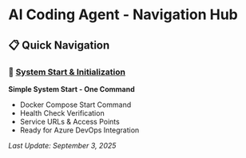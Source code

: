 # AI Coding Agent - Navigation Hub

## 📋 Quick Navigation

### 🚀 [System Start & Initialization](./AgentDocs/Agent_Init.md)
**Simple System Start - One Command**
- Docker Compose Start Command
- Health Check Verification
- Service URLs & Access Points
- Ready for Azure DevOps Integration


*Last Update: September 3, 2025*
